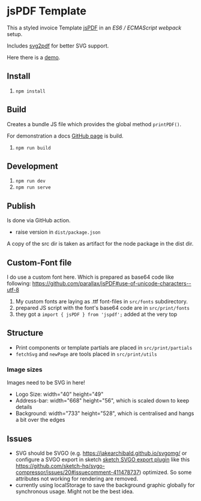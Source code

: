# jsPDF Template

This a styled invoice Template [jsPDF](https://github.com/parallax/jsPDF) in an _ES6 / ECMAScript webpack_ setup.

Includes [svg2pdf](https://github.com/yWorks/svg2pdf.js) for better SVG support.

Here there is a [demo](https://andrekelling.github.io/jspdf-template/).

## Install

1. `npm install`

## Build

Creates a bundle JS file which provides the global method `printPDF()`.

For demonstration a docs [GitHub page](https://andrekelling.github.io/jspdf-template/) is build.

1. `npm run build`


## Development

1. `npm run dev`
2. `npm run serve`

## Publish

Is done via GitHub action.

* raise version in `dist/package.json`

A copy of the src dir is taken as artifact for the node package in the dist dir.

## Custom-Font file

I do use a custom font here. Which is prepared as base64 code like following: https://github.com/parallax/jsPDF#use-of-unicode-characters--utf-8

1. My custom fonts are laying as .ttf font-files in `src/fonts` subdirectory.
2. prepared JS script with the font's base64 code are in `src/print/fonts`
3. they got a `import { jsPDF } from 'jspdf';` added at the very top

## Structure

* Print components or template partials are placed in `src/print/partials`
* `fetchSvg` and `newPage` are tools placed in `src/print/utils`

### Image sizes

Images need to be SVG in here!

* Logo Size: width="40" height="49"
* Address-bar: width="668" height="56", which is scaled down to keep details
* Background: width="733" height="528", which is centralised and hangs a bit over the edges

## Issues

* SVG should be SVGO (e.g. https://jakearchibald.github.io/svgomg/ or configure a SVGO export in sketch [sketch SVGO export plugin](https://www.sketch.com/extensions/plugins/svgo-compressor/) like this https://github.com/sketch-hq/svgo-compressor/issues/20#issuecomment-411478737) optimized. So some attributes not working for rendering are removed.
* currently using localStorage to save the background graphic globally for synchronous usage. Might not be the best idea.
